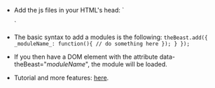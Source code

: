 - Add the js files in your HTML's head: 
  `
  <script type="text/javascript" src="http://code.jquery.com/jquery-1.7.min.js"></script>
  <script src="/theBeast.js" type="text/javascript"></script>
  `

- The basic syntax to add a modules is the following:
  `
  theBeast.add({
    _moduleName_: function(){
        // do something here
      });
    }
  });
  `

- If you then have a DOM element with the attribute data-theBeast="_moduleName_", the module will be loaded.

- Tutorial and more features: [here](http://theBeast.heroku.com/).
